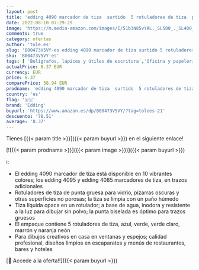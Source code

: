 ```yaml
---
layout: post
title: 'edding 4090 marcador de tiza  surtido  5 rotuladores de tiza  punta biselada 4-15 mm  rotuladores para cristal borrables  para pizarras  vidrio y espejos  tiza líquida de cobertura opaca'
date: 2022-08-10 07:29:29
image: 'https://m.media-amazon.com/images/I/51b3N85vYAL._SL500_._SL400_.jpg'
comments: true
category: ofertas
author: 'tole.es'
slug: 'B00473V5VY-es edding 4090 marcador de tiza surtido 5 rotuladores de tiza...'
sku: 'B00473V5VY-es'
tags: [ 'Bolígrafos, lápices y útiles de escritura','Oficina y papelería','Rotuladores para pizarra','Rotuladores y subrayadores','edding','rotuladores','🇪🇸', ]
actualPrice: 8.37 EUR
currency: EUR
price: 8.37
comparePrice: 38.94 EUR
prodname: 'edding 4090 marcador de tiza  surtido  5 rotuladores de tiza  punta biselada 4-15 mm  rotuladores para cristal borrables  para pizarras  vidrio y espejos  tiza líquida de cobertura opaca'
country: 'es'
flag: '🇪🇸'
brand: 'Edding'
buyurl: 'https://www.amazon.es/dp/B00473V5VY/?tag=tolees-21'
descuento: '78.51'
average: '8.37'
---
```


Tienes [{{< param title >}}]({{< param buyurl >}}) en el siguiente enlace!

[![{{< param prodname >}}]({{< param image >}})]({{< param buyurl >}})

ℹ️:

- El edding 4090 marcador de tiza está disponible en 10 vibrantes colores; los edding 4095 y edding 4085 marcadores de tiza, en trazos adicionales
- Rotuladores de tiza de punta gruesa para vidrio, pizarras oscuras y otras superficies no porosas; la tiza se limpia con un paño húmedo
- Tiza líquida opaca en un rotulador; a base de agua, inodora y resistente a la luz para dibujar sin polvo; la punta biselada es óptimo para trazos gruesos
- El empaque contiene 5 rotuladores de tiza, azul, verde, verde claro, marrón y naranja neón
- Para dibujos creativos en casa en ventanas y espejos; calidad profesional, diseños limpios en escaparates y menús de restaurantes, bares y hoteles

[🛒 Accede a la oferta!!]({{< param buyurl >}})

